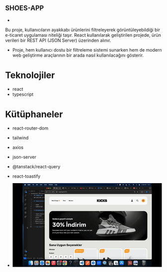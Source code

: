 ## SHOES-APP
- 
Bu proje, kullanıcıların ayakkabı ürünlerini filtreleyerek görüntüleyebildiği bir e-ticaret uygulaması niteliği taşır. React kullanılarak geliştirilen projede, ürün verileri bir REST API (JSON Server) üzerinden alınır.

- Proje, hem kullanıcı dostu bir filtreleme sistemi sunarken hem de modern web geliştirme araçlarının bir arada nasıl kullanılacağını gösterir.

# Teknolojiler

- react
- typescript

# Kütüphaneler

- react-router-dom
- tailwind
- axios
- json-server
- @tanstack/react-query
- react-toastify

- <img src="/public/screen.gif"/>